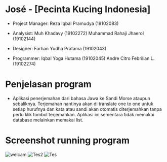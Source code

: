 # José - [Pecinta Kucing Indonesia]
-  Project Manager:
   Reza Iqbal Pramudya        (19102083)

-  Analysist:
   Muh Khadavy                (19102272)
   Muhammad Rahaji Jhaerol    (19102144)

-  Designer:
   Farhan Yudha Pratama       (19102043)

-  Programmer:
   Iqbal Yoga Hutama          (19102045)
   Andre Citro Febrilian L.   (19102274)

# Penjelasan program
- Aplikasi  penerjemahan  dari  bahasa Jawa ke Sandi Morse ataupun sebaliknya. Terjemahan nantinya akan di translate one to one untuk setiap hurufnya dan kata atau sandi akan       otomatis diterjemahkan tanpa perlu klik tombol terjemahkan. Aplikasi ini sementara tidak memakai database melainkan memakai list.

# Screenshot running program
![welcam](https://user-images.githubusercontent.com/87478316/128619437-02efc205-1fad-4a35-9bc0-8748679a16eb.PNG)
![Tes2](https://user-images.githubusercontent.com/87478316/128619438-27d9fd6d-b349-4816-817a-92d3be78cbe7.PNG)
![Tes](https://user-images.githubusercontent.com/87478316/128619440-4e448635-56c3-44b2-9771-05edef6a9a85.PNG)
